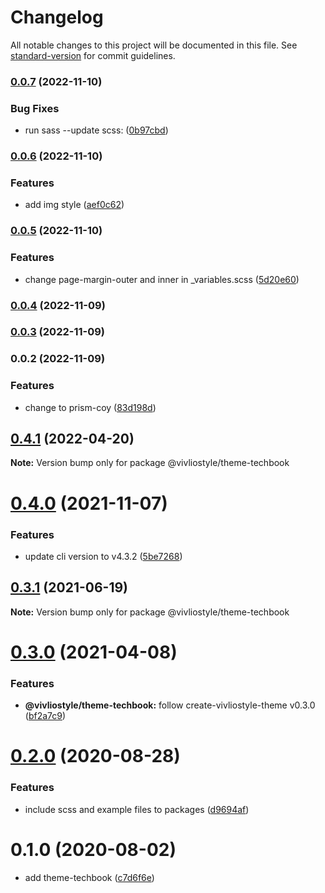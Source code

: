 # Changelog

All notable changes to this project will be documented in this file. See [standard-version](https://github.com/conventional-changelog/standard-version) for commit guidelines.

### [0.0.7](https://github.com/shinokada/prism-coy-theme/compare/v0.0.6...v0.0.7) (2022-11-10)


### Bug Fixes

* run sass --update scss: ([0b97cbd](https://github.com/shinokada/prism-coy-theme/commit/0b97cbdf407640fa61d9ce77a09a168c9b5dec5d))

### [0.0.6](https://github.com/shinokada/prism-coy-theme/compare/v0.0.5...v0.0.6) (2022-11-10)


### Features

* add img style ([aef0c62](https://github.com/shinokada/prism-coy-theme/commit/aef0c62be7159c1d86ab287fe1c99352898dd327))

### [0.0.5](https://github.com/shinokada/prism-coy-theme/compare/v0.0.4...v0.0.5) (2022-11-10)


### Features

* change page-margin-outer and inner in _variables.scss ([5d20e60](https://github.com/shinokada/prism-coy-theme/commit/5d20e60d4c5e3be03220a5577e7f4344e3328cb9))

### [0.0.4](https://github.com/shinokada/prism-coy-theme/compare/v0.0.3...v0.0.4) (2022-11-09)

### [0.0.3](https://github.com/shinokada/rainbow-github-theme/compare/v0.0.2...v0.0.3) (2022-11-09)

### 0.0.2 (2022-11-09)


### Features

* change to prism-coy ([83d198d](https://github.com/shinokada/rainbow-github-theme/commit/83d198d8d62b2ebc2a52651c472438d25d0867f6))

## [0.4.1](https://github.com/vivliostyle/themes/compare/@vivliostyle/theme-techbook@0.4.0...@vivliostyle/theme-techbook@0.4.1) (2022-04-20)

**Note:** Version bump only for package @vivliostyle/theme-techbook

# [0.4.0](https://github.com/vivliostyle/themes/compare/@vivliostyle/theme-techbook@0.3.1...@vivliostyle/theme-techbook@0.4.0) (2021-11-07)

### Features

- update cli version to v4.3.2 ([5be7268](https://github.com/vivliostyle/themes/commit/5be72685499e73826def6859e04f6645c859391e))

## [0.3.1](https://github.com/vivliostyle/themes/compare/@vivliostyle/theme-techbook@0.3.0...@vivliostyle/theme-techbook@0.3.1) (2021-06-19)

**Note:** Version bump only for package @vivliostyle/theme-techbook

# [0.3.0](https://github.com/vivliostyle/themes/compare/@vivliostyle/theme-techbook@0.2.0...@vivliostyle/theme-techbook@0.3.0) (2021-04-08)

### Features

- **@vivliostyle/theme-techbook:** follow create-vivliostyle-theme v0.3.0 ([bf2a7c9](https://github.com/vivliostyle/themes/commit/bf2a7c90b4bd315181907d0091a7b118aa22846d))

# [0.2.0](https://github.com/vivliostyle/themes/compare/@vivliostyle/theme-techbook@0.1.0...@vivliostyle/theme-techbook@0.2.0) (2020-08-28)

### Features

- include scss and example files to packages ([d9694af](https://github.com/vivliostyle/themes/commit/d9694afea56d95569f707c19106b42ba56c28964))

# 0.1.0 (2020-08-02)

- add theme-techbook ([c7d6f6e](https://github.com/vivliostyle/themes/commit/c7d6f6e))

